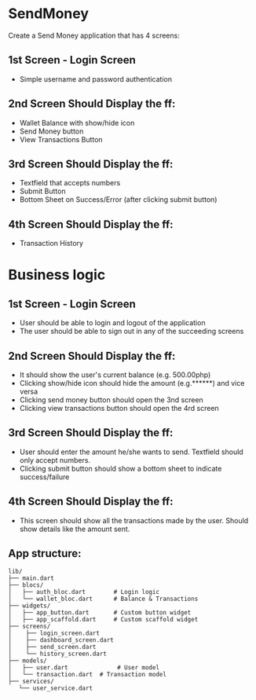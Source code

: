 # SendMoney

Create a Send Money application that has 4 screens:

## 1st Screen - Login Screen
- Simple username and password authentication

## 2nd Screen Should Display the ff:
- Wallet Balance with show/hide icon
- Send Money button
- View Transactions Button

## 3rd Screen Should Display the ff:
- Textfield that accepts numbers
- Submit Button
- Bottom Sheet on Success/Error (after clicking submit button)

## 4th Screen Should Display the ff:
- Transaction History

# Business logic

## 1st Screen - Login Screen
- User should be able to login and logout of the application
- The user should be able to sign out in any of the succeeding screens

## 2nd Screen Should Display the ff:
- It should show the user's current balance (e.g. 500.00php)
- Clicking show/hide icon should hide the amount (e.g.******) and vice versa
- Clicking send money button should open the 3nd screen
- Clicking view transactions button should open the 4rd screen

## 3rd Screen Should Display the ff:
- User should enter the amount he/she wants to send. Textfield should only accept numbers.
- Clicking submit button should show a bottom sheet to indicate success/failure

## 4th Screen Should Display the ff:
- This screen should show all the transactions made by the user. Should show details like the amount sent.

## App structure:
```
lib/
├── main.dart
├── blocs/
│   ├── auth_bloc.dart        # Login logic
│   └── wallet_bloc.dart      # Balance & Transactions
├── widgets/
│   ├── app_button.dart       # Custom button widget
│   ├── app_scaffold.dart     # Custom scaffold widget
├── screens/
│    ├── login_screen.dart
│    ├── dashboard_screen.dart
│    ├── send_screen.dart
│    └── history_screen.dart
├── models/
│   ├── user.dart              # User model
│   └── transaction.dart  # Transaction model
├── services/
   └── user_service.dart
```
